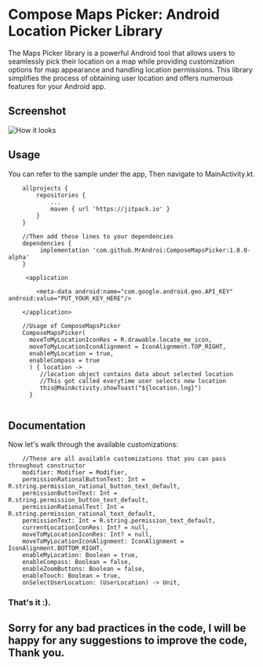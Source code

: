 # Compose Maps Picker: Android Location Picker Library

The Maps Picker library is a powerful Android tool that allows users to seamlessly pick their location on a map while providing customization options for map appearance and handling location permissions. This library simplifies the process of obtaining user location and offers numerous features for your Android app.

## Screenshot

![How it looks](screenshots/sample.gif)


## Usage

You can refer to the sample under the app, Then navigate to MainActivity.kt.

```
    allprojects {
		repositories {
			...
			maven { url 'https://jitpack.io' }
		}
	}
	
	//Then add these lines to your dependencies
	dependencies {
	     implementation 'com.github.MrAndroi:ComposeMapsPicker:1.0.0-alpha'
	}

     <application
        
        <meta-data android:name="com.google.android.geo.API_KEY" android:value="PUT_YOUR_KEY_HERE"/>

    </application>

    //Usage of ComposeMapsPicker
    ComposeMapsPicker(
      moveToMyLocationIconRes = R.drawable.locate_me_icon,
      moveToMyLocationIconAlignment = IconAlignment.TOP_RIGHT,
      enableMyLocation = true,
      enableCompass = true
      ) { location ->
         //location object contains data about selected location
         //This got called everytime user selects new location
         this@MainActivity.showToast("${location.lng}")
      }


```

## Documentation

Now let's walk through the available customizations:

```
    //These are all available customizations that you can pass throughout constructor
    modifier: Modifier = Modifier,
    permissionRationalButtonText: Int = R.string.permission_rational_button_text_default,
    permissionButtonText: Int = R.string.permission_button_text_default,
    permissionRationalText: Int = R.string.permission_rational_text_default,
    permissionText: Int = R.string.permission_text_default,
    currentLocationIconRes: Int? = null,
    moveToMyLocationIconRes: Int? = null,
    moveToMyLocationIconAlignment: IconAlignment = IconAlignment.BOTTOM_RIGHT,
    enableMyLocation: Boolean = true,
    enableCompass: Boolean = false,
    enableZoomButtons: Boolean = false,
    enableTouch: Boolean = true,
    onSelectUserLocation: (UserLocation) -> Unit,

```


### That's it :).

## Sorry for any bad practices in the code, I will be happy for any suggestions to improve the code, Thank you.

